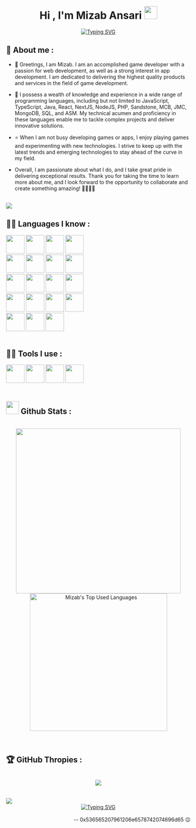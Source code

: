 <h1 align="center"><b>Hi , I'm Mizab Ansari </b><img src="https://media.giphy.com/media/hvRJCLFzcasrR4ia7z/giphy.gif" width="35"></h1>

<p align="center">
  <a href="https://git.io/typing-svg"><img src="https://readme-typing-svg.demolab.com?font=Cascadia+Code&size=24&pause=1000&width=435&lines=Self-taught+Developer;Computer+Science+Student;Active+Thinker+and+Learner;Love+to+try+out+new+things" alt="Typing SVG" /></a>
</p>

<!-- Section -->

## 🙋‍ **About me :**

- 👋 Greetings, I am Mizab. I am an accomplished game developer with a passion for web development, as well as a strong interest in app development. I am dedicated to delivering the highest quality products and services in the field of game development.

- 👀 I possess a wealth of knowledge and experience in a wide range of programming languages, including but not limited to JavaScript, TypeScript, Java, React, NextJS, NodeJS, PHP, Sandstone, MCB, JMC, MongoDB, SQL, and ASM. My technical acumen and proficiency in these languages enable me to tackle complex projects and deliver innovative solutions.

- ⭐ When I am not busy developing games or apps, I enjoy playing games and experimenting with new technologies. I strive to keep up with the latest trends and emerging technologies to stay ahead of the curve in my field.

- Overall, I am passionate about what I do, and I take great pride in delivering exceptional results. Thank you for taking the time to learn more about me, and I look forward to the opportunity to collaborate and create something amazing! 👨‍💻🚀🎉
<br>
<img src="https://user-images.githubusercontent.com/73097560/115834477-dbab4500-a447-11eb-908a-139a6edaec5c.gif">
<br>

<!-- Section -->

## 🧑‍💻 **Languages I know  :**
               
<img src="https://user-images.githubusercontent.com/67660416/219933600-663d70f0-f518-4e69-9d8c-d0df6f031aab.png" width="50" height="50"/> <img src="https://user-images.githubusercontent.com/67660416/219933934-f295abd3-7a0c-4aaa-9bf9-b41746bd9f1f.png" width="50" height="50"/> <img src="https://user-images.githubusercontent.com/67660416/219933965-0c5d5e1e-566a-4c18-91a2-753a751fef3a.png" width="50" height="50"/> <img src="https://user-images.githubusercontent.com/67660416/219934072-20faa5d7-825d-4483-9035-aa7c70aafba3.png" width="50" height="50"/>
<br>
<img src="https://user-images.githubusercontent.com/67660416/219934110-fc49e338-a0bb-4325-a61c-aca3fecc2f14.png" width="50" height="50"/> <img src="https://cdn-icons-png.flaticon.com/512/8760/8760206.png" width="50" height="50"/> <img src="https://user-images.githubusercontent.com/67660416/219934374-300bb52d-d1da-4770-a9d3-2b336542c391.png" width="50" height="50"/> <img src="https://user-images.githubusercontent.com/67660416/219934480-60fcedb2-5cca-4df8-a0bf-db444a360447.png" width="50" height="50"/>
<br>
<img src="https://user-images.githubusercontent.com/67660416/219934524-35662e49-aa73-4d8a-9e1e-f906377a61c6.png" width="50" height="50"/> <img src="https://user-images.githubusercontent.com/67660416/219934671-95ec9ac6-d37d-4890-bf4c-20a2c9d016e6.png" width="50" height="50"/> <img src="https://user-images.githubusercontent.com/67660416/219934643-68249a17-01b6-456f-a902-2de515039869.png" width="50" height="50"/> <img src="https://sandstone-documentation.vercel.app/img/icons/logo.png" width="50" height="50"/>
<br>
<img src="https://mcbuild.dev/img/logo.png" width="50" height="50"/> <img src="https://minecraft-tutos.com/wp-content/uploads/2020/09/optifine-logo.jpg" width="50" height="50"/> <img src="https://github.com/WingedSeal/jmc/raw/webpage/src/assets/image/jmc_icon192.png?raw=true" width="50" height="50"/> <img src="https://user-images.githubusercontent.com/67660416/219936447-b31ad6d4-073a-4018-b123-3b8cc9fe041f.png" width="50" height="50"/>
<br>
<img src="https://upload.wikimedia.org/wikipedia/commons/thumb/a/a7/React-icon.svg/1200px-React-icon.svg.png" width="50" height="50"/> <img src="https://static-00.iconduck.com/assets.00/next-js-icon-512x512-zuauazrk.png" width="50" height="50"/> <img src="https://seeklogo.com/images/N/nodejs-logo-FBE122E377-seeklogo.com.png" width="50" height="50"/>
<br>
<br>

<!-- Section -->


## 🧑‍💻 **Tools I use  :**
<img src="https://user-images.githubusercontent.com/67660416/219934840-87957501-62c4-4e1e-a3c8-9d4b4b49d6c0.png" width="50" height="50"/> <img src="https://user-images.githubusercontent.com/67660416/219934904-4aa58d63-af87-412d-9af7-2b2774b1d9fa.png" width="50" height="50"/> <img src="https://user-images.githubusercontent.com/67660416/219935019-80a07954-3d67-4e62-9483-9c3f4101042d.png" width="50" height="50"/> <img src="https://user-images.githubusercontent.com/67660416/219935071-39885be6-a8b3-4925-9edb-653ce4e8ab76.png" width="50" height="50"/>
<br>
<br>

<!-- Section -->


## <img src="https://media.giphy.com/media/iY8CRBdQXODJSCERIr/giphy.gif" width="35"><b> Github Stats  :</b>
<br>
<div align="center">
  <a href="https://github.com/Mizab1/">
    <img src="https://github-readme-stats.vercel.app/api?username=Mizab1&include_all_commits=true&count_private=true&show_icons=true&line_height=27&title_color=7A7ADB&icon_color=2234AE&text_color=D3D3D3&bg_color=0,000000,130F40" width="450"/>
    <img src="https://github-readme-stats.vercel.app/api/top-langs/?username=Mizab1&langs_count=8d&show_icons=true&locale=en&layout=compact&line_height=20&title_color=7A7ADB&icon_color=2234AE&text_color=D3D3D3&bg_color=0,000000,130F40" width="375"  alt="Mizab's Top Used Languages"/>
  </a>
</div>
<br><br>

<!-- Section -->

## 🏆 GitHub Thropies  :<br>

<br>
  <div align="center">
    <img src="https://github-profile-trophy.vercel.app/?username=Mizab1&theme=algolia&row=1" />
  </div>
<br>


<!-- Section -->


<br>
<img src="https://user-images.githubusercontent.com/73097560/115834477-dbab4500-a447-11eb-908a-139a6edaec5c.gif">
<br>

<div align="center">
  <a href="https://git.io/typing-svg"><img src="https://readme-typing-svg.demolab.com?font=Fira+Code&size=30&duration=1500&multiline=true&repeat=false&width=1000&height=200&lines=%20A+common+rite+of+passage+for+programmers+is+;spending+hours+debugging+their+code%2C+;only+to+discover+that+a+simple+typo+was+;causing+the+issue.%22+~Mizab+" alt="Typing SVG" /></a>
</div>
<br>
<div align="right">
  -- 0x536565207961206e6578742074696d65 😉
</div>
<!---
Mizab1/Mizab1 is a ✨ special ✨ repository because its `README.md` (this file) appears on your GitHub profile.
You can click the Preview link to take a look at your changes.
--->
